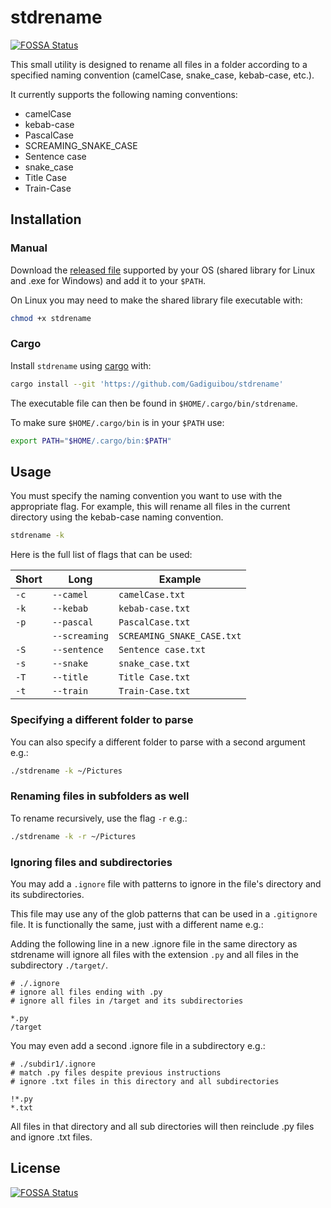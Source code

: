 # stdrename

[![FOSSA Status](https://app.fossa.com/api/projects/git%2Bgithub.com%2FGadiguibou%2Fstdrename.svg?type=shield)](https://app.fossa.com/projects/git%2Bgithub.com%2FGadiguibou%2Fstdrename?ref=badge_shield)

This small utility is designed to rename all files in a folder according to a specified naming convention (camelCase, snake_case, kebab-case, etc.).

It currently supports the following naming conventions:

- camelCase
- kebab-case
- PascalCase
- SCREAMING_SNAKE_CASE
- Sentence case
- snake_case
- Title Case
- Train-Case

## Installation

### Manual

Download the [released file](https://github.com/Gadiguibou/stdrename/releases) supported by your OS (shared library for Linux and .exe for Windows) and add it to your `$PATH`.

On Linux you may need to make the shared library file executable with:

```bash
chmod +x stdrename
```

### Cargo

Install `stdrename` using [cargo](https://doc.rust-lang.org/cargo/getting-started/installation.html) with:

```bash
cargo install --git 'https://github.com/Gadiguibou/stdrename'
```

The executable file can then be found in `$HOME/.cargo/bin/stdrename`.

To make sure `$HOME/.cargo/bin` is in your `$PATH`  use:

```bash
export PATH="$HOME/.cargo/bin:$PATH"
```

## Usage

You must specify the naming convention you want to use with the appropriate flag. For example, this will rename all files in the current directory using the kebab-case naming convention.

```bash
stdrename -k
```

Here is the full list of flags that can be used:

| Short | Long          | Example                    |
| ----- | ------------- | -------------------------- |
| `-c`  | `--camel`     | `camelCase.txt`            |
| `-k`  | `--kebab`     | `kebab-case.txt`           |
| `-p`  | `--pascal`    | `PascalCase.txt`           |
|       | `--screaming` | `SCREAMING_SNAKE_CASE.txt` |
| `-S`  | `--sentence`  | `Sentence case.txt`        |
| `-s`  | `--snake`     | `snake_case.txt`           |
| `-T`  | `--title`     | `Title Case.txt`           |
| `-t`  | `--train`     | `Train-Case.txt`           |

### Specifying a different folder to parse

You can also specify a different folder to parse with a second argument e.g.:

```bash
./stdrename -k ~/Pictures
```

### Renaming files in subfolders as well

To rename recursively, use the flag `-r` e.g.:

```bash
./stdrename -k -r ~/Pictures
```

### Ignoring files and subdirectories

You may add a `.ignore` file with patterns to ignore in the file's directory and its subdirectories.

This file may use any of the glob patterns that can be used in a `.gitignore` file. It is functionally the same, just with a different name e.g.:

Adding the following line in a new .ignore file in the same directory as stdrename will ignore all files with the extension `.py` and all files in the subdirectory `./target/`.

```ignore
# ./.ignore
# ignore all files ending with .py
# ignore all files in /target and its subdirectories

*.py
/target
```

You may even add a second .ignore file in a subdirectory e.g.:

```ignore
# ./subdir1/.ignore
# match .py files despite previous instructions
# ignore .txt files in this directory and all subdirectories

!*.py
*.txt
```

All files in that directory and all sub directories will then reinclude .py files and ignore .txt files.

## License

[![FOSSA Status](https://app.fossa.com/api/projects/git%2Bgithub.com%2FGadiguibou%2Fstdrename.svg?type=large)](https://app.fossa.com/projects/git%2Bgithub.com%2FGadiguibou%2Fstdrename?ref=badge_large)